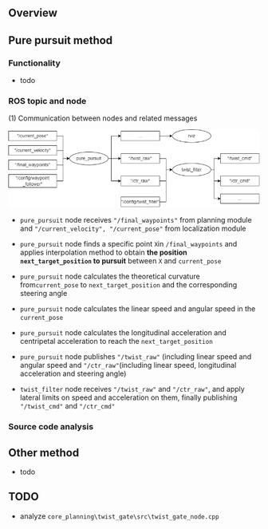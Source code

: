 ## Overview

## Pure pursuit method

### Functionality

- todo

### ROS topic and node

(1) Communication between nodes and related messages

![image](doc/control.png)

- `pure_pursuit` node receives `"/final_waypoints"` from planning module and `"/current_velocity", "/current_pose"` from localization module

- `pure_pursuit` node finds a specific point `X`in `/final_waypoints` and applies interpolation method to obtain **the position `next_target_position` to pursuit** between `X` and `current_pose`

- `pure_pursuit` node calculates the theoretical curvature from`current_pose` to `next_target_position` and the corresponding steering angle

- `pure_pursuit` node calculates the linear speed and angular speed in the `current_pose`

- `pure_pursuit` node calculates the longitudinal acceleration and centripetal acceleration to reach the `next_target_position`

- `pure_pursuit` node publishes `"/twist_raw"` (including linear speed and angular speed and `"/ctr_raw"`(including linear speed, longitudinal acceleration and steering angle)

- `twist_filter` node receives `"/twist_raw"` and `"/ctr_raw"`, and apply lateral limits on speed and acceleration on them, finally publishing `"/twist_cmd"` and `"/ctr_cmd"`

### Source code analysis

## Other method

- todo

## TODO

- analyze `core_planning\twist_gate\src\twist_gate_node.cpp`
